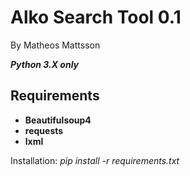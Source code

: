 # Alko Search Tool 0.1
By Matheos Mattsson

***Python 3.X only***

## Requirements
- **Beautifulsoup4**
- **requests**
- **lxml**

Installation: *pip install -r requirements.txt*
